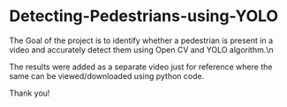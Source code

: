 # Detecting-Pedestrians-using-YOLO
The Goal of the project is to identify whether a pedestrian is present in a video and accurately detect them using Open CV and YOLO algorithm.\n

The results were added as a separate video just for reference where the same can be viewed/downloaded using python code.

Thank you!
